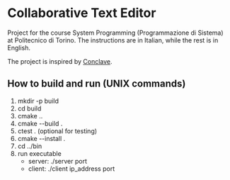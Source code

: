 # Collaborative Text Editor
Project for the course System Programming (Programmazione di Sistema) at Politecnico di Torino. The instructions are in Italian, while the rest is in English.

The project is inspired by [Conclave](https://conclave-team.github.io/conclave-site/).

## How to build and run (UNIX commands)
1. mkdir -p build
2. cd build
3. cmake ..
4. cmake --build .
5. ctest . (optional for testing)
6. cmake --install .
7. cd ../bin
8. run executable
   * server: ./server port
   * client: ./client ip_address port
